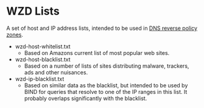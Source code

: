 # WZD Lists
A set of host and IP address lists, intended to be used in [DNS reverse policy
zones](https://tools.ietf.org/id/draft-vixie-dnsop-dns-rpz-00.html#rfc.abstract).

* wzd-host-whitelist.txt
  * Based on Amazons current list of most popular web sites.
* wzd-host-blacklist.txt
  * Based on a number of lists of sites distributing malware,
    trackers, ads and other nuisances.
* wzd-ip-blacklist.txt
  * Based on similar data as the blacklist, but intended
    to be used by BIND for queries that resolve to one of the IP ranges in this
    list. It probably overlaps significantly with the blacklist.
